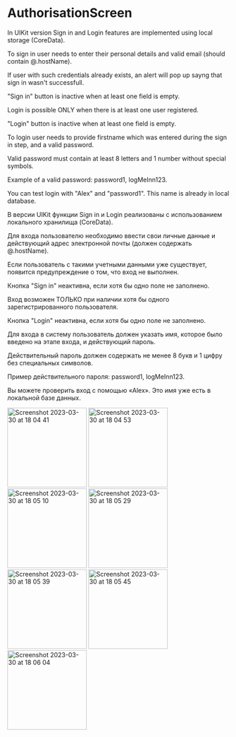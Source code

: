 # AuthorisationScreen

In UIKit version Sign in and Login features are implemented using local storage (CoreData). 

To sign in user needs to enter their personal details and valid email (should contain @.hostName). 

If user with such credentials already exists, an alert will pop up sayng that sign in wasn't successfull.

"Sign in" button is inactive when at least one field is empty.

Login is possible ONLY when there is at least one user registered.

"Login" button is inactive when at least one field is empty.

To login user needs to provide firstname which was entered during the sign in step, and a valid password.

Valid password must contain at least 8 letters and 1 number without special symbols.

Example of a valid password: password1, logMeInn123.

You can test login with "Alex" and "password1". This name is already in local database.

В версии UIKit функции Sign in и Login реализованы с использованием локального хранилища (CoreData).


Для входа пользователю необходимо ввести свои личные данные и действующий адрес электронной почты (должен содержать @.hostName).

Если пользователь с такими учетными данными уже существует, появится предупреждение о том, что вход не выполнен.

Кнопка "Sign in" неактивна, если хотя бы одно поле не заполнено.

Вход возможен ТОЛЬКО при наличии хотя бы одного зарегистрированного пользователя.

Кнопка "Login" неактивна, если хотя бы одно поле не заполнено.

Для входа в систему пользователь должен указать имя, которое было введено на этапе входа, и действующий пароль.

Действительный пароль должен содержать не менее 8 букв и 1 цифру без специальных символов.

Пример действительного пароля: password1, logMeInn123.

Вы можете проверить вход с помощью «Alex». Это имя уже есть в локальной базе данных.

<img width="180" alt="Screenshot 2023-03-30 at 18 04 41" src="https://user-images.githubusercontent.com/105043706/228880922-8c300c07-20f7-4643-9a1a-9bfeca406969.png"> <img width="180" alt="Screenshot 2023-03-30 at 18 04 53" src="https://user-images.githubusercontent.com/105043706/228880936-5c2a578e-6bcc-4ede-aa39-98b8d61e08dd.png"> <img width="180" alt="Screenshot 2023-03-30 at 18 05 10" src="https://user-images.githubusercontent.com/105043706/228880968-eb5b8a9f-e6a8-4663-bd45-bb5098a1d290.png"> <img width="180" alt="Screenshot 2023-03-30 at 18 05 29" src="https://user-images.githubusercontent.com/105043706/228881006-3ab002fc-e36a-45f5-bf04-9bec295f9423.png"> <img width="180" alt="Screenshot 2023-03-30 at 18 05 39" src="https://user-images.githubusercontent.com/105043706/228881040-5476b0ff-4152-49e3-bd0e-af98d49a2ede.png"> <img width="180" alt="Screenshot 2023-03-30 at 18 05 45" src="https://user-images.githubusercontent.com/105043706/228881072-abac8b5e-7895-4373-a2ff-51213025e6fc.png"> <img width="180" alt="Screenshot 2023-03-30 at 18 06 04" src="https://user-images.githubusercontent.com/105043706/228881102-61c50969-796d-4228-bfcd-19b90c4fa420.png">



